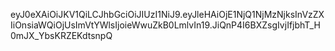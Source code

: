 eyJ0eXAiOiJKV1QiLCJhbGciOiJIUzI1NiJ9.eyJleHAiOjE1NjQ1NjMzNjksInVzZXIiOnsiaWQiOjUsImVtYWlsIjoieWwuZkB0LmlvIn19.JiQnP4I6BXZsgIvjIfjbhT_H0mJX_YbsKRZEKdtsnpQ